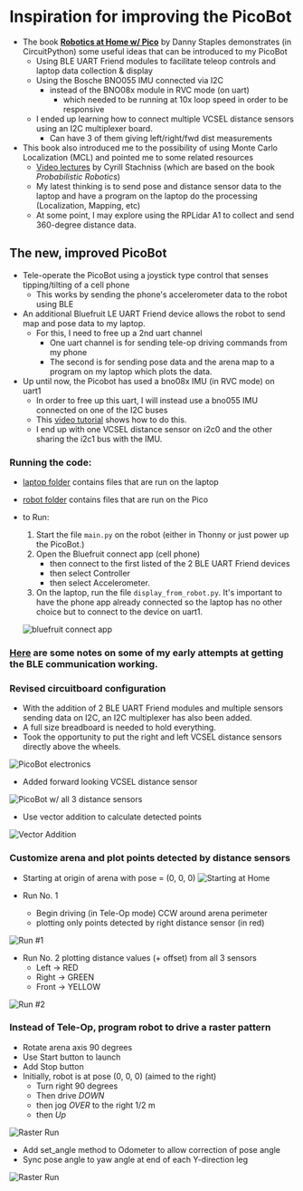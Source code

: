 # Inspiration for improving the PicoBot
* The book [**Robotics at Home w/ Pico**](/home/doug/Downloads/Robotics_at_home_with_Pico.pdf) by Danny Staples demonstrates (in CircuitPython) some useful ideas that can be introduced to my PicoBot
    * Using BLE UART Friend modules to facilitate teleop controls and laptop data collection & display
    * Using the Bosche BNO055 IMU connected via I2C
        * instead of the BNO08x module in RVC mode (on uart)
            * which needed to be running at 10x loop speed in order to be responsive
    * I ended up learning how to connect multiple VCSEL distance sensors using an I2C multiplexer board.
        * Can have 3 of them giving left/right/fwd dist measurements
* This book also introduced me to the possibility of using Monte Carlo Localization (MCL) and pointed me to some related resources
    * [Video lectures](https://www.youtube.com/playlist?list=PLgnQpQtFTOGQEn33QDVGJpiZLi-SlL7vA) by Cyrill Stachniss (which are based on the book *Probabilistic Robotics*)
    * My latest thinking is to send pose and distance sensor data to the laptop and have a program on the laptop do the processing (Localization, Mapping, etc)
    * At some point, I may explore using the RPLidar A1 to collect and send 360-degree distance data.

## The new, improved PicoBot

* Tele-operate the PicoBot using a joystick type control that senses tipping/tilting of a cell phone
    * This works by sending the phone's accelerometer data to the robot using BLE
* An additional Bluefruit LE UART Friend device allows the robot to send map and pose data to my laptop.
    * For this, I need to free up a 2nd uart channel
        * One uart channel is for sending tele-op driving commands from my phone
        * The second is for sending pose data and the arena map to a program on my laptop which plots the data.
* Up until now, the Picobot has used a bno08x IMU (in RVC mode) on uart1
    * In order to free up this uart, I will instead use a bno055 IMU connected on one of the I2C buses
    * This [video tutorial](https://core-electronics.com.au/videos/raspberry-pi-pico-workshop-chapter-44-i2c) shows how to do this.
    * I end up with one VCSEL distance sensor on i2c0 and the other sharing the i2c1 bus with the IMU.

### Running the code:
* [laptop folder](laptop) contains files that are run on the laptop
* [robot folder](robot) contains files that are run on the Pico

* to Run:
    1. Start the file `main.py` on the robot (either in Thonny or just power up the PicoBot.)
    2. Open the Bluefruit connect app (cell phone)
        * then connect to the first listed of the 2 BLE UART Friend devices
        * then select Controller
        * then select Accelerometer.
    3. On the laptop, run the file `display_from_robot.py`. It's important to have the phone app already connected so the laptop has no other choice but to connect to the device on uart1.

    ![bluefruit connect app](imgs/bluefruit_connect_app.png)

### [Here](early_code.md) are some notes on some of my early attempts at getting the BLE communication working.

### Revised circuitboard configuration
* With the addition of 2 BLE UART Friend modules and multiple sensors sending data on I2C, an I2C multiplexer has also been added.
* A full size breadboard is needed to hold everything.
* Took the opportunity to put the right and left VCSEL distance sensors directly above the wheels.

![PicoBot electronics](imgs/picobot_electronics.jpg)
* Added forward looking VCSEL distance sensor

![PicoBot w/ all 3 distance sensors](imgs/with_fwd_dist_sensor.jpg)

* Use vector addition to calculate detected points

![Vector Addition](imgs/vector-addition.jpg)

### Customize arena and plot points detected by distance sensors
* Starting at origin of arena with pose = (0, 0, 0)
![Starting at Home](imgs/run1_start.png)

* Run No. 1 
    * Begin driving (in Tele-Op mode) CCW around arena perimeter
    * plotting only points detected by right distance sensor (in red)

![Run #1](imgs/run1a.png)

* Run No. 2 plotting distance values (+ offset) from all 3 sensors 
    * Left -> RED
    * Right -> GREEN
    * Front -> YELLOW

![Run #2](imgs/run2.png)

### Instead of Tele-Op, program robot to drive a raster pattern
* Rotate arena axis 90 degrees
* Use Start button to launch
* Add Stop button
* Initially, robot is at pose (0, 0, 0) (aimed to the right)
    * Turn right 90 degrees
    * Then drive *DOWN*
    * then jog *OVER* to the right 1/2 m
    * then *Up*

![Raster Run](imgs/raster_run2.png)

* Add set_angle method to Odometer to allow correction of pose angle
* Sync pose angle to yaw angle at end of each Y-direction leg

![Raster Run](imgs/raster_run5.png)



